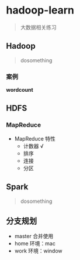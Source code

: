 # hadoop-learn
> 大数据相关练习

## Hadoop
> dosomething

### 案例
**wordcount**

**HDFS**
---
### MapReduce 
- MapReduce 特性
    - 计数器   √
    - 排序 
    - 连接
    - 分区
## Spark
> dosomething

## 分支规划
- master 合并使用
- home  环境：mac
- work 环境：window